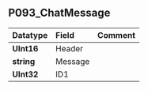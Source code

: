 ## P093\_ChatMessage ##
| **Datatype** | **Field** | **Comment** |
|:-------------|:----------|:------------|
| **UInt16**   | Header    |             |
| **string**   | Message   |             |
| **UInt32**   | ID1       |             |